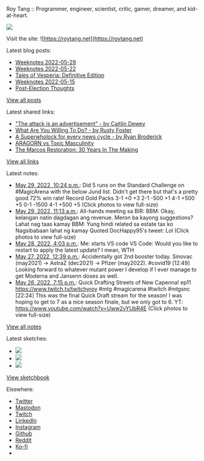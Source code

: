 Roy Tang :: Programmer, engineer, scientist, critic, gamer, dreamer, and kid-at-heart.

![](https://roytang.net/static/img/profile.jpg)

Visit the site: ![https://roytang.net](https://roytang.net)

Latest blog posts:

- [Weeknotes 2022-05-29](https://roytang.net/2022/05/weeknotes-05-29/)
- [Weeknotes 2022-05-22](https://roytang.net/2022/05/weeknotes-05-22/)
- [Tales of Vesperia: Definitive Edition](https://roytang.net/2022/05/tales-of-vesperia/)
- [Weeknotes 2022-05-15](https://roytang.net/2022/05/weeknotes-05-15/)
- [Post-Election Thoughts](https://roytang.net/2022/05/post-election-thoughts/)

[View all posts](https://roytang.net/blog)

Latest shared links:

- [&quot;The attack is an advertisement&quot;  - by Caitlin Dewey](https://roytang.net/2022/05/6945abbc9a5984a842472f8a75337293/)
- [What Are You Willing To Do? - by Rusty Foster](https://roytang.net/2022/05/7bddede0fb4b64ac773c5bdee7dd989b/)
- [A Superwholock for every news cycle - by Ryan Broderick](https://roytang.net/2022/05/075d6b1adea6c2b8db644a1aa56c14db/)
- [ARAGORN vs Toxic Masculinity](https://roytang.net/2022/05/dd78429e8f4440aad8f2aa7741bda8c0/)
- [The Marcos Restoration: 30 Years In The Making](https://roytang.net/2022/05/f6fb9e13f0a9e60ac7c9d2396cb22531/)

[View all links](https://roytang.net/links)

Latest notes:

- [May 29, 2022, 10:24 p.m.](https://roytang.net/2022/05/1530918105915879424/): Did 5 runs on the Standard Challenge on #MagicArena with the below Jund list. Didn&#x27;t get there but that&#x27;s a pretty good 72% win rate! Record Gold Packs 3-1 +0 +3 2-1 -500 +1 4-1 +500 +5 0-1 -1500 4-1 +500 +5 (Click photos to view full-size)
- [May 29, 2022, 11:13 a.m.](https://roytang.net/2022/05/1530749116178804737/): All-hands meeting sa BIR: BBM: Okay, kelangan natin dagdagan ang revenue. Meron ba kayong suggestions? Lahat nag taas kamay BBM: Yung hindi related sa estate tax ko Nagsibabaan lahat ng kamay Quoted DocHappy95&#x27;s tweet: Lol (Click photos to view full-size)
- [May 28, 2022, 4:03 p.m.](https://roytang.net/2022/05/d4cd7ac33453e70650f489949fd39108/): Me: starts VS code VS Code: Would you like to restart to apply the latest update? I mean, WTH
- [May 27, 2022, 12:39 p.m.](https://roytang.net/2022/05/1530046129353543680/): Accidentally got 2nd booster today. Sinovac (may2021) -&gt; AstraZ (dec2021) -&gt; Pfizer (may2022). #covid19 [12:49] Looking forward to whatever mutant power I develop if I ever manage to get Moderna and Jansenn doses as well.
- [May 26, 2022, 7:15 p.m.](https://roytang.net/2022/05/1529783287018885120/): Quick Drafting Streets of New Capenna! ep11 https://www.twitch.tv/twitchyroy #mtg #magicarena #twitch #mtgsnc [22:24] This was the final Quick Draft stream for the season! I was hoping to get to 7 as a nice season finale, but we only got to 6. YT: https://www.youtube.com/watch?v=Uww2vYUbR4E (Click photos to view full-size)

[View all notes](https://roytang.net/notes)

Latest sketches:


- ![](https://roytang.net/media/cache/eb/6d/eb6d42690e16874c36049dccfd32b06d.jpg)
- ![](https://roytang.net/media/cache/6c/d5/6cd5b41f73d41026b3f65beeac28a6af.jpg)
- ![](https://roytang.net/media/cache/e5/da/e5da975ee2fed5a25dba802aa7d5ad1c.jpg)

[View sketchbook](https://roytang.net/albums/sketchbook)


Elsewhere:

- [Twitter](https://twitter.com/roytang)
- [Mastodon](https://mastodon.technology/@roytang)
- [Twitch](https://twitch.tv/twitchyroy)
- [LinkedIn](https://www.linkedin.com/in/roytang)
- [Instagram](https://instagram.com/roytang0400)
- [Github](https://github.com/roytang)
- [Reddit](https://reddit.com/u/hungryroy)
- [Ko-fi](https://ko-fi.com/roytang)
- [](mailto:hello@roytang.net)